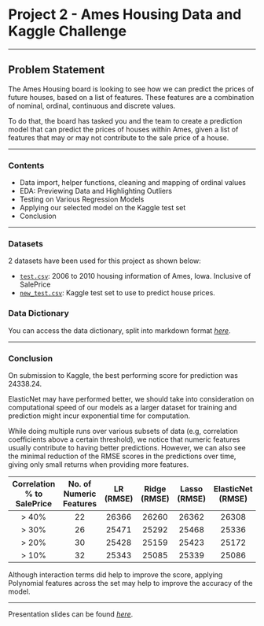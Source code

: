 # Project 2 - Ames Housing Data and Kaggle Challenge

---

## Problem Statement
The Ames Housing board is looking to see how we can predict the prices of future houses, based on a list of features. These features are a combination of nominal, ordinal, continuous and discrete values.

To do that, the board has tasked you and the team to create a prediction model that can predict the prices of houses within Ames, given a list of features that may or may not contribute to the sale price of a house.

---

### Contents
* Data import, helper functions, cleaning and mapping of ordinal values
* EDA: Previewing Data and Highlighting Outliers
* Testing on Various Regression Models
* Applying our selected model on the Kaggle test set
* Conclusion

---

### Datasets
2 datasets have been used for this project as shown below:

* [`test.csv`](./datasets/train.csv): 2006 to 2010 housing information of Ames, Iowa. Inclusive of SalePrice
* [`new_test.csv`](./datasets/new_test.csv): Kaggle test set to use to predict house prices.

### Data Dictionary
You can access the data dictionary, split into markdown format [*here*](https://github.com/kkhalis/GA-Projects/blob/master/project_2/DataDictionary.md).

---

### Conclusion
On submission to Kaggle, the best performing score for prediction was 24338.24.

ElasticNet may have performed better, we should take into consideration on computational speed of our models as a larger dataset for training and prediction might incur exponential time for computation.

While doing multiple runs over various subsets of data (e.g, correlation coefficients above a certain threshold), we notice that numeric features usually contribute to having better predictions. However, we can also see the minimal reduction of the RMSE scores in the predictions over time, giving only small returns when providing more features.

|Correlation % to <br> SalePrice | No. of Numeric<br> Features | LR (RMSE) | Ridge (RMSE) | Lasso (RMSE) | ElasticNet (RMSE) |
|:-:|:-:|:-:|:-:|:-:|:-:|
| > 40%|22|26366|26260|26362|26308|
| > 30%|26|25471|25292|25468|25336|
| > 20%|30|25428|25159|25423|25172|
| > 10%|32|25343|25085|25339|25086|

Although interaction terms did help to improve the score, applying Polynomial features across the set may help to improve the accuracy of the model.

---

Presentation slides can be found [*here*](https://docs.google.com/presentation/d/1W-U_6W32IP5Oh4XHre0GjcRVlr4jo0FOwydsHqSQ7rc/edit?usp=sharing).
